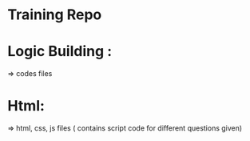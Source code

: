 # Training Repo

# Logic Building :
=> codes files


# Html:
=> html, css, js files (  contains script code for different questions given)

